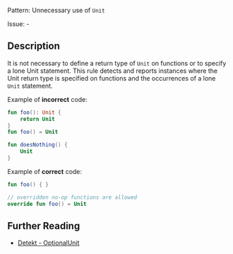 Pattern: Unnecessary use of `Unit`

Issue: -

## Description

It is not necessary to define a return type of `Unit` on functions or to specify a lone Unit statement. This rule detects and reports instances where the Unit return type is specified on functions and the occurrences of a lone `Unit` statement.

Example of **incorrect** code:

```kotlin
fun foo(): Unit {
    return Unit 
}
fun foo() = Unit

fun doesNothing() {
    Unit
}

```

Example of **correct** code:

```kotlin
fun foo() { }

// overridden no-op functions are allowed
override fun foo() = Unit

```

## Further Reading

* [Detekt - OptionalUnit](https://detekt.dev/docs/rules/style/#optionalunit)